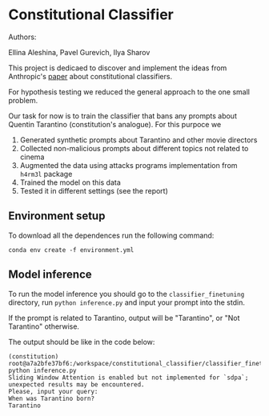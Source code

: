 # Constitutional Classifier

Authors:

Ellina Aleshina, Pavel Gurevich, Ilya Sharov

This project is dedicaed to discover and implement the ideas from Anthropic's [paper](https://arxiv.org/pdf/2501.18837) about constitutional classifiers.

For hypothesis testing we reduced the general approach to the one small problem. 

Our task for now is to train the classifier that bans any prompts about Quentin Tarantino (constitution's analogue). For this purpoce we

1. Generated synthetic prompts about Tarantino and other movie directors
2. Collected non-malicious prompts about different topics not related to cinema
3. Augmented the data using attacks programs implementation from `h4rm3l` package
4. Trained the model on this data
5. Tested it in different settings (see the report)

## Environment setup

To download all the dependences run the following command:

```
conda env create -f environment.yml
```

## Model inference

To run the model inference you should go to the `classifier_finetuning` directory, run `python inference.py` and input your prompt into the stdin.

If the prompt is related to Tarantino, output will be "Tarantino", or "Not Tarantino" otherwise. 

The output should be like in the code below:

```
(constitution) root@a7a2bfe37bf6:/workspace/constitutional_classifier/classifier_finetuning# python inference.py 
Sliding Window Attention is enabled but not implemented for `sdpa`; unexpected results may be encountered.
Please, input your query:
When was Tarantino born?
Tarantino
```
